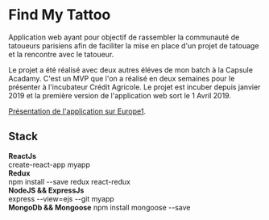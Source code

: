 # Find My Tattoo

Application web ayant pour objectif de rassembler la communauté de tatoueurs parisiens afin de faciliter la mise en place d'un projet de tatouage et la rencontre avec le tatoueur.

Le projet a été réalisé avec deux autres éléves de mon batch à la Capsule Acadamy.
C'est un MVP que l'on a réalisé en deux semaines pour le présenter à l'incubateur Crédit Agricole.
Le projet est incuber depuis janvier 2019 et la première version de l'application web sort le 1 Avril 2019.

[Présentation de l'application sur Europe1](https://www.europe1.fr/emissions/les-trophees-de-lavenir/la-solution-find-my-tattoo-une-application-pour-trouver-un-tatoueur-3857768).

## Stack
**ReactJs**   
     create-react-app myapp        
**Redux**  
     npm install --save redux react-redux         
**NodeJS && ExpressJs**  
     express --view=ejs --git myapp     
**MongoDb && Mongoose**
     npm install mongoose --save         
